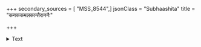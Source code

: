 +++
secondary_sources = [ "MSS_8544",]
jsonClass = "Subhaashita"
title = "कनककमलकान्तैराननैः"

+++

<details><summary>Text</summary>

कनककमलकान्तैराननैः पाण्डुगण्डैर् उपरिनिहितहारैश्चन्दनार्द्रैः स्तनान्तैः।  
मदजनितविलासैर्दूष्टिपातैर्मुनीन्द्रान् स्तनभरनतनार्यः कामयन्ति प्रशान्तान्॥
</details>
